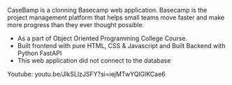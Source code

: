 CaseBamp is a clonning Basecamp web application. Basecamp is the project management platform that helps small teams move faster and make more progress than they ever thought possible.
* As a part of Object Oriented Programming College Course.
* Built frontend with pure HTML, CSS & Javascript and Built Backend with Python FastAPI
* This web application did not connect to the database

Youtube: youtu.be/JlkSLlzJSFY?si=iejMTwYQlGlKCae6

